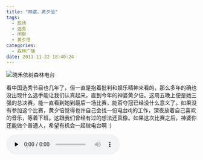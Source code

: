 ```yaml
---
title: "神婆，黄夕倍"
tags:
  - 现场
  - 选秀
  - 闲聊
  - 黄夕倍
categories:
  - 森林广播
date: 2011-11-22 18:40:24
---
```


![晓禾依树森林电台](../../../images/radiocover/radio_028.jpg) 

看中国选秀节目也几年了，但一直是抱着批判和娱乐精神来看的，那么多年的确也没出现什么选手能让我们认真起来，直到今年的神婆黄夕倍。这周五晚上便是她三强的总决赛，能一直看到她到最后一场比赛，能否夺冠已经没什么意义了。如果没有参加这个比赛，黄夕倍觉得也许自己会找一份电台dj的工作，深夜放着自己喜欢的音乐，等着下班。这跟我们曾经有过的想法还真像。如果这次比赛之后，神婆你还能做个普通人，希望有机会一起做电台啊 :)   

<audio id="audio" controls="" preload="none">
  <source id="mp3" src="http://www.coletree.com/radio/coletree_radio_028.mp3">
</audio>